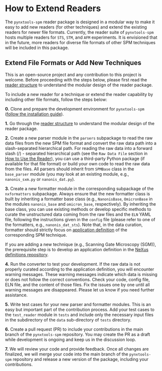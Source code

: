 # How to Extend Readers
The `pynxtools-spm` reader package is designed in a modular way to make it easy to add new readers (for other techniques) and extend the existing readers for newer file formats. Currently, the reader suite of `pynxtools-spm` hosts multiple readers for `STS`, `STM`, and `AFM` experiments. It is envisioned that in the future, more readers for diverse file formats of other SPM techniques will be included in this package.

## __Extend File Formats or Add New Techniques__

This is an open-source project and any contribution to this project is welcome. Before proceeding with the steps below, please first read the [reader structure](../explanation/reader-structure.md) to understand the modular design of the reader package.

To include a new reader for a technique or extend the reader capability by including other file formats, follow the steps below:

__0.__ Clone and prepare the development environment for `pynxtools-spm` ([follow the installation guide](../tutorials/installation.md)).

__1.__ Go through the [reader structure](../explanation/reader-structure.md) to understand the modular design of the reader package.

__2.__ Create a new parser module in the `parsers` subpackage to read the raw data files from the new SPM file format and convert the raw data path into a slash-separated hierarchical path. For reading the raw data into a  forward slash (/) - separated hierarchical path (see the `Raw Data File` section in [How to Use the Reader](../how-to-guides/work-with-reader.md)), you can use a third-party Python package (if available for that file format) or build your own code to read the raw data from the files. All parsers should inherit from `SPMBase` class in the `base_parser` module (you may look at an existing module, e.g., `nanonis_sxm.py` or `nanonis_dat.py`).

__3.__ Create a new formatter module in the corresponding subpackage of the `nxformatters` subpackage. Always ensure that the new formatter class is built by inheriting a formatter base class (e.g., `NanonisBase`, `OmicronBase` in the modules `nanonis_base` and `omicron_base`, respectively). By inheriting the base class, you can use existing methods or develop specific methods to curate the unstructured data coming from the raw files and the `ELN` YAML file, following the instructions given in the `config` file (please refer to one of the formatters, e.g., `nanonis_dat_sts`). Note that, in the data curation, formatter should strictly focus on [application definition](https://fairmat-nfdi.github.io/nexus_definitions/classes/contributed_definitions/spm-structure.html#spm-structure) of the corresponding SPM technique.

If you are adding a new technique (e.g., Scanning Gate Microscopy (SGM)), the prerequisite step is to develop an application definition in the [NeXus definitions repository](https://github.com/FAIRmat-NFDI/nexus_definitions). 
<!-- Please follow the documentation on [writing an application definition](https://fairmat-nfdi.github.io/pynxtools/how-tos/nexus/writing-an-appdef.html) or reach out to us for assistance. -->

__4.__ Run the converter to test your development. If the raw data is not properly curated according to the application definition, you will encounter warning messages. These warning messages indicate which data is missing or does not follow the correct conventions. Check your code, config file, ELN file, and the content of those files. Fix the issues one by one until all warning messages are disappeared. Please let us know if you need further assistance.

__5.__ Write test cases for your new parser and formatter modules. This is an easy but important part of the contribution process. Add your test cases to the `test_reader` module in `tests` and include only the necessary input files in the subdirectory of the `data` sub-directory of `tests` directory.

__6.__ Create a pull request (PR) to include your contributions in the main branch of the `pynxtools-spm` repository. You may create the PR as a draft while development is ongoing and keep us in the discussion loop.

__7.__ We will review your code and provide feedback. Once all changes are finalized, we will merge your code into the main branch of the `pynxtools-spm` repository and release a new version of the package, including your contributions.
